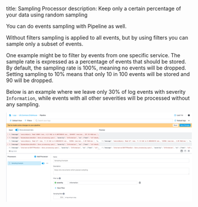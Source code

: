 title: Sampling Processor
description: Keep only a certain percentage of your data using random sampling

You can do events sampling with Pipeline as well. 

Without filters sampling is applied to all events, but by using filters you can sample only a subset of events.
 
One example might be to filter by events from one specific service. The sample rate is expressed as a percentage of events that should be stored. By default, the sampling rate is 100%, meaning no events will be dropped. Setting sampling to 10% means that only 10 in 100 events will be stored and 90 will be dropped.

Below is an example where we leave only 30% of log events with severity `Information`, while events with all other severities will be processed without any sampling.

![Processor_Sampling](../images/logs/pipelines/processor-sampling.png)
